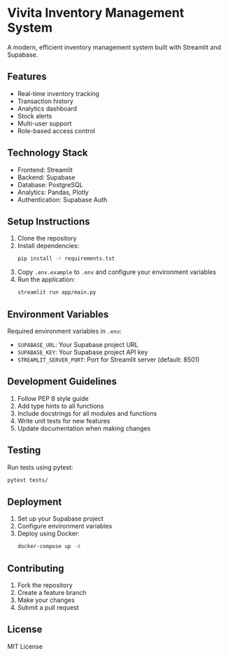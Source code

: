# Vivita Inventory Management System

A modern, efficient inventory management system built with Streamlit and Supabase.

## Features

- Real-time inventory tracking
- Transaction history
- Analytics dashboard
- Stock alerts
- Multi-user support
- Role-based access control

## Technology Stack

- Frontend: Streamlit
- Backend: Supabase
- Database: PostgreSQL
- Analytics: Pandas, Plotly
- Authentication: Supabase Auth

## Setup Instructions

1. Clone the repository
2. Install dependencies:
   ```bash
   pip install -r requirements.txt
   ```
3. Copy `.env.example` to `.env` and configure your environment variables
4. Run the application:
   ```bash
   streamlit run app/main.py
   ```

## Environment Variables

Required environment variables in `.env`:
- `SUPABASE_URL`: Your Supabase project URL
- `SUPABASE_KEY`: Your Supabase project API key
- `STREAMLIT_SERVER_PORT`: Port for Streamlit server (default: 8501)

## Development Guidelines

1. Follow PEP 8 style guide
2. Add type hints to all functions
3. Include docstrings for all modules and functions
4. Write unit tests for new features
5. Update documentation when making changes

## Testing

Run tests using pytest:
```bash
pytest tests/
```

## Deployment

1. Set up your Supabase project
2. Configure environment variables
3. Deploy using Docker:
   ```bash
   docker-compose up -d
   ```

## Contributing

1. Fork the repository
2. Create a feature branch
3. Make your changes
4. Submit a pull request

## License

MIT License

